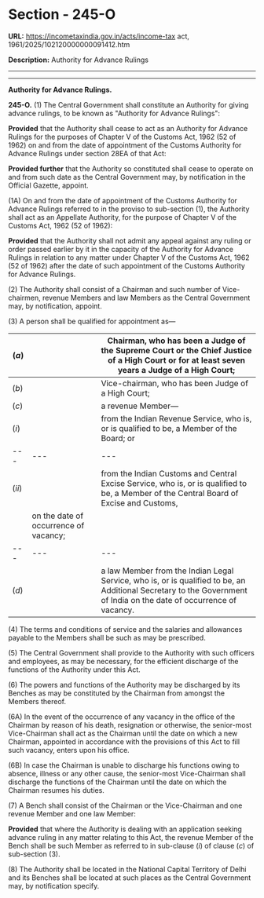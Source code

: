 # Section - 245-O

**URL:** https://incometaxindia.gov.in/acts/income-tax act, 1961/2025/102120000000091412.htm

**Description:** Authority for Advance Rulings

---

****  
  
**Authority for Advance Rulings.**

**245-O.** (1) The Central Government shall constitute an Authority for giving advance rulings, to be known as "Authority for Advance Rulings":

**Provided** that the Authority shall cease to act as an Authority for Advance Rulings for the purposes of Chapter V of the Customs Act, 1962 (52 of 1962) on and from the date of appointment of the Customs Authority for Advance Rulings under section 28EA of that Act:

**Provided further** that the Authority so constituted shall cease to operate on and from such date as the Central Government may, by notification in the Official Gazette, appoint.

(1A) On and from the date of appointment of the Customs Authority for Advance Rulings referred to in the proviso to sub-section (1), the Authority shall act as an Appellate Authority, for the purpose of Chapter V of the Customs Act, 1962 (52 of 1962):

**Provided** that the Authority shall not admit any appeal against any ruling or order passed earlier by it in the capacity of the Authority for Advance Rulings in relation to any matter under Chapter V of the Customs Act, 1962 (52 of 1962) after the date of such appointment of the Customs Authority for Advance Rulings.

(2) The Authority shall consist of a Chairman and such number of Vice-chairmen, revenue Members and law Members as the Central Government may, by notification, appoint.

(3) A person shall be qualified for appointment as—

(_a_) |  |  Chairman, who has been a Judge of the Supreme Court or the Chief Justice of a High Court or for at least seven years a Judge of a High Court;  
---|---|---  
(_b_) |  |  Vice-chairman, who has been Judge of a High Court;  
(_c_) |  |  a revenue Member—  
(_i_) |  |  from the Indian Revenue Service, who is, or is qualified to be, a Member of the Board; or  
---|---|---  
(_ii_) |  |  from the Indian Customs and Central Excise Service, who is, or is qualified to be, a Member of the Central Board of Excise and Customs,  
|  |  on the date of occurrence of vacancy;  
---|---|---  
(_d_) |  |  a law Member from the Indian Legal Service, who is, or is qualified to be, an Additional Secretary to the Government of India on the date of occurrence of vacancy.  
  
(4) The terms and conditions of service and the salaries and allowances payable to the Members shall be such as may be prescribed.

(5) The Central Government shall provide to the Authority with such officers and employees, as may be necessary, for the efficient discharge of the functions of the Authority under this Act.

(6) The powers and functions of the Authority may be discharged by its Benches as may be constituted by the Chairman from amongst the Members thereof.

(6A) In the event of the occurrence of any vacancy in the office of the Chairman by reason of his death, resignation or otherwise, the senior-most Vice-Chairman shall act as the Chairman until the date on which a new Chairman, appointed in accordance with the provisions of this Act to fill such vacancy, enters upon his office.

(6B) In case the Chairman is unable to discharge his functions owing to absence, illness or any other cause, the senior-most Vice-Chairman shall discharge the functions of the Chairman until the date on which the Chairman resumes his duties.

(7) A Bench shall consist of the Chairman or the Vice-Chairman and one revenue Member and one law Member:

**Provided** that where the Authority is dealing with an application seeking advance ruling in any matter relating to this Act, the revenue Member of the Bench shall be such Member as referred to in sub-clause (_i_) of clause (_c_) of sub-section (3).

(8) The Authority shall be located in the National Capital Territory of Delhi and its Benches shall be located at such places as the Central Government may, by notification specify.